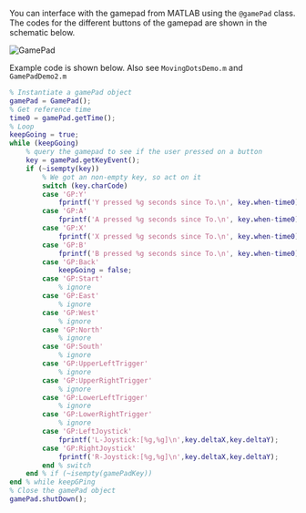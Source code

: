 You can interface with the gamepad from MATLAB using the `@gamePad` class.  The codes for the different buttons of the gamepad are shown in the schematic below.

![GamePad](/Users/nicolas/Documents/MATLAB/toolboxes/BrainardLabToolbox/Classes/@GamePad/GamePad.png)

Example code is shown below. Also see `MovingDotsDemo.m` and  `GamePadDemo2.m`

```MATLAB
% Instantiate a gamePad object
gamePad = GamePad();
% Get reference time
time0 = gamePad.getTime();
% Loop
keepGoing = true;
while (keepGoing)
	% query the gamepad to see if the user pressed on a button
	key = gamePad.getKeyEvent();
	if (~isempty(key))
		% We got an non-empty key, so act on it
		switch (key.charCode)
    	case 'GP:Y'
        	fprintf('Y pressed %g seconds since To.\n', key.when-time0);
    	case 'GP:A'
        	fprintf('A pressed %g seconds since To.\n', key.when-time0);
    	case 'GP:X' 
        	fprintf('X pressed %g seconds since To.\n', key.when-time0);
    	case 'GP:B'
        	fprintf('B pressed %g seconds since To.\n', key.when-time0);
        case 'GP:Back' 
        	keepGoing = false;
        case 'GP:Start'
        	% ignore
        case 'GP:East'  
        	% ignore
        case 'GP:West'    
        	% ignore
        case 'GP:North'    
        	% ignore
        case 'GP:South'
        	% ignore
        case 'GP:UpperLeftTrigger'
        	% ignore
        case 'GP:UpperRightTrigger'
        	% ignore
        case 'GP:LowerLeftTrigger'
        	% ignore
        case 'GP:LowerRightTrigger'
        	% ignore
        case 'GP:LeftJoystick'
        	fprintf('L-Joystick:[%g,%g]\n',key.deltaX,key.deltaY);
        case 'GP:RightJoystick'
        	fprintf('R-Joystick:[%g,%g]\n',key.deltaX,key.deltaY);
		end % switch
	end % if (~isempty(gamePadKey))
end % while keepGPing
% Close the gamePad object
gamePad.shutDown();
```

